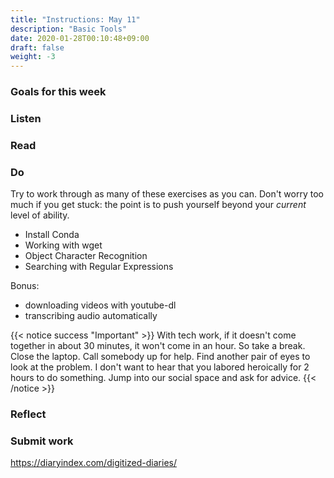```yaml
---
title: "Instructions: May 11"
description: "Basic Tools"
date: 2020-01-28T00:10:48+09:00
draft: false
weight: -3
---
```


### Goals for this week

### Listen  

### Read

### Do

Try to work through as many of these exercises as you can. Don't worry too much if you get stuck: the point is to push yourself beyond your _current_ level of ability.

+ Install Conda
+ Working with wget
+ Object Character Recognition
+ Searching with Regular Expressions

Bonus:
+ downloading videos with youtube-dl
+ transcribing audio automatically

{{< notice success "Important" >}} With tech work, if it doesn't come together in about 30 minutes, it won't come in an hour. So take a break. Close the laptop. Call somebody up for help. Find another pair of eyes to look at the problem. I don't want to hear that you labored heroically for 2 hours to do something. Jump into our social space and ask for advice.
{{< /notice >}}

### Reflect

### Submit work

https://diaryindex.com/digitized-diaries/
